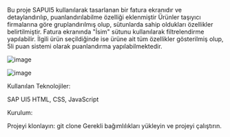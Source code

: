 Bu proje SAPUI5 kullanılarak tasarlanan bir fatura ekranıdır ve detaylandırılıp, puanlandırılabilme özelliği eklenmiştir
Ürünler taşıyıcı firmalarına göre gruplandırılmış olup, sütunlarda sahip oldukları özellikler belirtilmiştir. Fatura ekranında "İsim" sütunu kullanılarak filtrelendirme
yapılabilir. İlgili ürün seçildiğinde ise ürüne ait tüm özellikler gösterilmiş olup, 5li puan sistemi olarak puanlandırma yapılabilmektedir.

![image](https://github.com/user-attachments/assets/7be16bb1-e35e-4051-acb0-33ee1fa2faf7)


![image](https://github.com/user-attachments/assets/b28c34f0-369d-4610-9b23-a66f2419306c)

Kullanılan Teknolojiler:
 
SAP UI5
HTML, CSS, JavaScript
 
Kurulum:
 
Projeyi klonlayın: git clone <repo-url>
Gerekli bağımlılıkları yükleyin ve projeyi çalıştırın.

